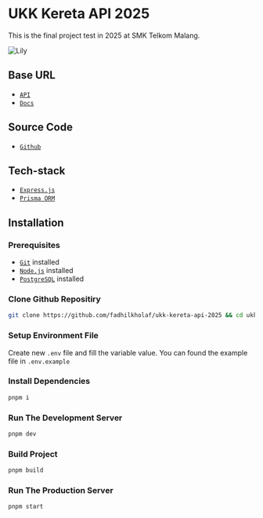 # UKK Kereta API 2025

This is the final project test in 2025 at SMK Telkom Malang.

![Lily](https://fadhilkholaf.my.id/images/main/gif.gif)

## Base URL

- [`API`](https://kereta.api.fadhilkholaf.my.id)
- [`Docs`](https://kereta.apidog.fadhilkholaf.my.id)

## Source Code

- [`Github`](https://github.com/fadhilkholaf/ukk-kereta-api-2025)

## Tech-stack

- [`Express.js`](https://expressjs.com/)
- [`Prisma ORM`](https://www.prisma.io/orm)

## Installation

### Prerequisites

- [`Git`](https://git-scm.com/downloads) installed
- [`Node.js`](https://nodejs.org/en/download) installed
- [`PostgreSQL`](https://www.postgresql.org/download) installed

### Clone Github Repositiry

```bash
git clone https://github.com/fadhilkholaf/ukk-kereta-api-2025 && cd ukk-kereta-api-2025
```

### Setup Environment File

Create new `.env` file and fill the variable value. You can found the example file in `.env.example`

### Install Dependencies

```bash
pnpm i
```

### Run The Development Server

```bash
pnpm dev
```

### Build Project

```bash
pnpm build
```

### Run The Production Server

```bash
pnpm start
```
